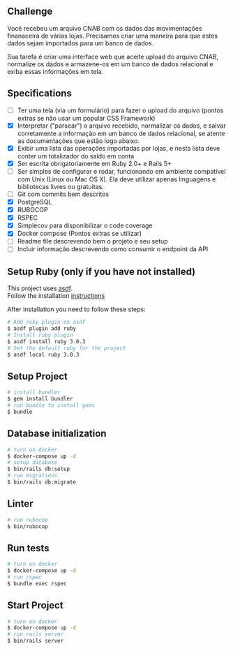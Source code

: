 ## Challenge

Você recebeu um arquivo CNAB com os dados das movimentações finanaceira de várias lojas. Precisamos criar uma maneira para que estes dados sejam importados para um banco de dados.

Sua tarefa é criar uma interface web que aceite upload do arquivo CNAB, normalize os dados e armazene-os em um banco de dados relacional e exiba essas informações em tela.

## Specifications

- [ ] Ter uma tela (via um formulário) para fazer o upload do arquivo (pontos extras se não usar um popular CSS Framework)
- [X] Interpretar ("parsear") o arquivo recebido, normalizar os dados, e salvar corretamente a informação em um banco de dados relacional, se atente as documentações que estão logo abaixo.
- [X] Exibir uma lista das operações importadas por lojas, e nesta lista deve conter um totalizador do saldo em conta
- [X] Ser escrita obrigatoriamente em Ruby 2.0+ e Rails 5+
- [ ] Ser simples de configurar e rodar, funcionando em ambiente compatível com Unix (Linux ou Mac OS X). Ela deve utilizar apenas linguagens e bibliotecas livres ou gratuitas.
- [ ] Git com commits bem descritos
- [X] PostgreSQL
- [X] RUBOCOP
- [X] RSPEC
- [X] Simplecov para disponibilizar o code coverage
- [X] Docker compose (Pontos extras se utilizar)
- [ ] Readme file descrevendo bem o projeto e seu setup
- [ ] Incluir informação descrevendo como consumir o endpoint da API

## Setup Ruby (only if you have not installed)

This project uses [asdf](https://asdf-vm.com/#/). \
Follow the installation [instructions](https://asdf-vm.com/#/core-manage-asdf?id=asdf)

After installation you need to follow these steps:

```bash
# Add ruby plugin on asdf
$ asdf plugin add ruby
# Install ruby plugin
$ asdf install ruby 3.0.3
# Set the default ruby for the project
$ asdf local ruby 3.0.3
```

## Setup Project

```bash
# install bundler
$ gem install bundler
# run bundle to install gems
$ bundle
```

## Database initialization
```bash
# turn on docker
$ docker-compose up -d
# setup database
$ bin/rails db:setup
# run migrations
$ bin/rails db:migrate
```

## Linter
```bash
# run rubocop
$ bin/rubocop
```

## Run tests
```bash
# turn on docker
$ docker-compose up -d
# run rspec
$ bundle exec rspec
```

## Start Project
```bash
# turn on docker
$ docker-compose up -d
# run rails server
$ bin/rails server
```
